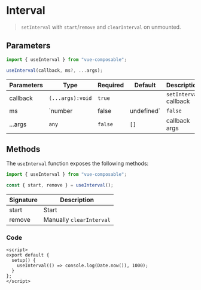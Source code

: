 # Interval

> `setInterval` with `start`/`remove` and `clearInterval` on unmounted.

## Parameters

```js
import { useInterval } from "vue-composable";

useInterval(callback, ms?, ...args);
```

| Parameters | Type                         | Required | Default     | Description                                                                  |
| ---------- | ---------------------------- | -------- | ----------- | ---------------------------------------------------------------------------- |
| callback   | `(...args):void`             | `true`   |             | `setInterval` callback                                                       |
| ms         | `number | false | undefined` | `false`  | `undefined` | callback interval `ms`, if `ms` provided it will `setInterval` automatically |
| ...args    | `any`                        | `false`  | `[]`        | callback args                                                                |

## Methods

The `useInterval` function exposes the following methods:

```js
import { useInterval } from "vue-composable";

const { start, remove } = useInterval();
```

| Signature | Description              |
| --------- | ------------------------ |
| start     | Start                    |
| remove    | Manually `clearInterval` |

### Code

```vue
<script>
export default {
  setup() {
    useInterval(() => console.log(Date.now()), 1000);
  }
};
</script>
```
